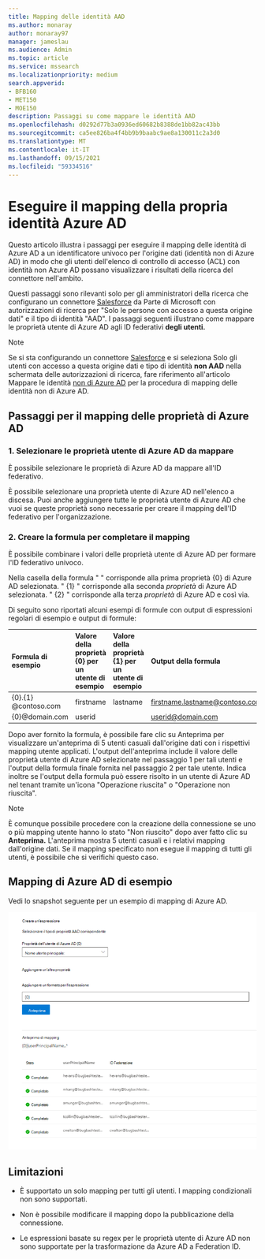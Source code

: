 ```yaml
---
title: Mapping delle identità AAD
ms.author: monaray
author: monaray97
manager: jameslau
ms.audience: Admin
ms.topic: article
ms.service: mssearch
ms.localizationpriority: medium
search.appverid:
- BFB160
- MET150
- MOE150
description: Passaggi su come mappare le identità AAD
ms.openlocfilehash: d0292d77b3a0936ed60682b8388de1bb82ac43bb
ms.sourcegitcommit: ca5ee826ba4f4bb9b9baabc9ae8a130011c2a3d0
ms.translationtype: MT
ms.contentlocale: it-IT
ms.lasthandoff: 09/15/2021
ms.locfileid: "59334516"
---
```

# <a name="map-your-azure-ad-identities"></a>Eseguire il mapping della propria identità Azure AD   

Questo articolo illustra i passaggi per eseguire il mapping delle identità di Azure AD a un identificatore univoco per l'origine dati (identità non di Azure AD) in modo che gli utenti dell'elenco di controllo di accesso (ACL) con identità non Azure AD possano visualizzare i risultati della ricerca del connettore nell'ambito.

Questi passaggi sono rilevanti solo per gli amministratori della ricerca che configurano un connettore [Salesforce](salesforce-connector.md) da Parte di Microsoft con autorizzazioni di ricerca per "Solo le persone con accesso a questa origine dati" e il tipo di identità "AAD". I passaggi seguenti illustrano come mappare le proprietà utente di Azure AD agli ID federativi **degli utenti.**

>[!NOTE]
>Se si sta configurando un  connettore [Salesforce](salesforce-connector.md) e si seleziona Solo gli utenti con accesso a questa origine dati e tipo di identità **non AAD** nella schermata delle autorizzazioni di ricerca, fare riferimento all'articolo Mappare le identità [non di Azure AD](map-non-aad.md) per la procedura di mapping delle identità non di Azure AD.  

## <a name="steps-for-mapping-your-azure-ad-properties"></a>Passaggi per il mapping delle proprietà di Azure AD

### <a name="1-select-azure-ad-user-properties-to-map"></a>1. Selezionare le proprietà utente di Azure AD da mappare

È possibile selezionare le proprietà di Azure AD da mappare all'ID federativo.

È possibile selezionare una proprietà utente di Azure AD nell'elenco a discesa. Puoi anche aggiungere tutte le proprietà utente di Azure AD che vuoi se queste proprietà sono necessarie per creare il mapping dell'ID federativo per l'organizzazione.

### <a name="2-create-formula-to-complete-mapping"></a>2. Creare la formula per completare il mapping

È possibile combinare i valori delle proprietà utente di Azure AD per formare l'ID federativo univoco.

Nella casella della formula " " corrisponde alla prima proprietà {0} di Azure AD selezionata.  " {1} " corrisponde alla seconda *proprietà* di Azure AD selezionata. " {2} " corrisponde alla terza *proprietà* di Azure AD e così via.  

Di seguito sono riportati alcuni esempi di formule con output di espressioni regolari di esempio e output di formule:

| Formula di esempio                  | Valore della proprietà {0} per un utente di esempio                 | Valore della proprietà {1} per un utente di esempio           | Output della formula                  |
| :------------------- | :------------------- |:---------------|:---------------|
| {0}.{1} @contoso.com  | firstname | lastname |firstname.lastname@contoso.com
| {0}@domain.com                 | userid                 |             |userid@domain.com

Dopo aver fornito la formula,  è possibile fare clic su Anteprima per visualizzare un'anteprima di 5 utenti casuali dall'origine dati con i rispettivi mapping utente applicati. L'output dell'anteprima include il valore delle proprietà utente di Azure AD selezionate nel passaggio 1 per tali utenti e l'output della formula finale fornita nel passaggio 2 per tale utente. Indica inoltre se l'output della formula può essere risolto in un utente di Azure AD nel tenant tramite un'icona "Operazione riuscita" o "Operazione non riuscita".  

>[!NOTE]
>È comunque possibile procedere con la creazione della connessione se uno o più mapping utente hanno lo stato "Non riuscito" dopo aver fatto clic su **Anteprima.** L'anteprima mostra 5 utenti casuali e i relativi mapping dall'origine dati. Se il mapping specificato non esegue il mapping di tutti gli utenti, è possibile che si verifichi questo caso.

## <a name="sample-azure-ad-mapping"></a>Mapping di Azure AD di esempio

Vedi lo snapshot seguente per un esempio di mapping di Azure AD.

![Snapshot di esempio di come compilare la pagina di mapping di Azure AD.](media/aad-mapping.png)

## <a name="limitations"></a>Limitazioni  

- È supportato un solo mapping per tutti gli utenti. I mapping condizionali non sono supportati.  

- Non è possibile modificare il mapping dopo la pubblicazione della connessione.  

- Le espressioni basate su regex per le proprietà utente di Azure AD non sono supportate per la trasformazione da Azure AD a Federation ID.